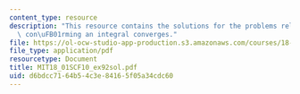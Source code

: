 ```yaml
---
content_type: resource
description: "This resource contains the solutions for the problems related to the\
  \ con\uFB01rming an integral converges."
file: https://ol-ocw-studio-app-production.s3.amazonaws.com/courses/18-01sc-single-variable-calculus-fall-2010/d6bdcc7164b54c3e84165f05a34cdc60_MIT18_01SCF10_ex92sol.pdf
file_type: application/pdf
resourcetype: Document
title: MIT18_01SCF10_ex92sol.pdf
uid: d6bdcc71-64b5-4c3e-8416-5f05a34cdc60
---
```

